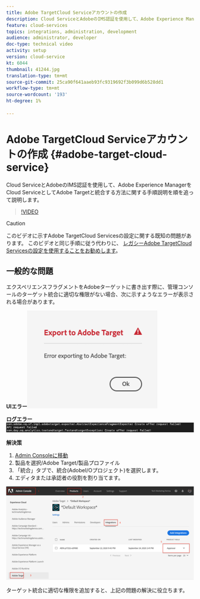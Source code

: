 ```yaml
---
title: Adobe TargetCloud Serviceアカウントの作成
description: Cloud ServiceとAdobeのIMS認証を使用して、Adobe Experience ManagerをCloud ServiceとしてAdobe Targetに統合する方法に関する手順説明を順を追って説明します。
feature: cloud-services
topics: integrations, administration, development
audience: administrator, developer
doc-type: technical video
activity: setup
version: cloud-service
kt: 6044
thumbnail: 41244.jpg
translation-type: tm+mt
source-git-commit: 25ca90f641aaeb93fc9319692f3b099d6b528dd1
workflow-type: tm+mt
source-wordcount: '193'
ht-degree: 1%

---
```



# Adobe TargetCloud Serviceアカウントの作成 {#adobe-target-cloud-service}

Cloud ServiceとAdobeのIMS認証を使用して、Adobe Experience ManagerをCloud ServiceとしてAdobe Targetと統合する方法に関する手順説明を順を追って説明します。

>[!VIDEO](https://video.tv.adobe.com/v/41244?quality=12&learn=on)

>[!CAUTION]
>
>このビデオに示すAdobe TargetCloud Servicesの設定に関する既知の問題があります。 このビデオと同じ手順に従う代わりに、 [レガシーAdobe TargetCloud Servicesの設定を使用することをお勧めします](https://docs.adobe.com/content/help/en/experience-manager-learn/aem-target-tutorial/aem-target-implementation/using-aem-cloud-services.html)。

## 一般的な問題

エクスペリエンスフラグメントをAdobeターゲットに書き出す際に、管理コンソールのターゲット統合に適切な権限がない場合、次に示すようなエラーが表示される場合があります。

**UIエラー**![ターゲットAPI UIエラー](assets/error-target-offer.png)

**ログエラー**![ターゲットAPIコンソールエラー](assets/target-console-error.png)


**解決策**

1. [Admin Consoleに移動](https://adminconsole.adobe.com/)
2. 製品を選択/Adobe Target/製品プロファイル
3. 「統合」タブで、統合(AdobeI/Oプロジェクト)を選択します。
4. エディタまたは承認者の役割を割り当てます。

![ターゲットAPIエラー](assets/target-permissions.png)

ターゲット統合に適切な権限を追加すると、上記の問題の解決に役立ちます。